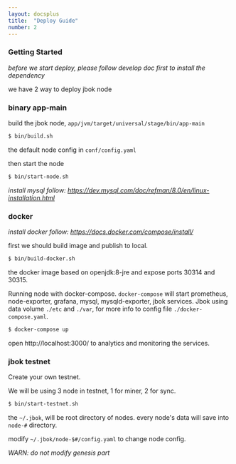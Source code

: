 ```yaml
---
layout: docsplus
title:  "Deploy Guide"
number: 2
---
```


### Getting Started

*before we start deploy, please follow develop doc first to install the dependency*

we have 2 way to deploy jbok node

### binary app-main

build the jbok node, `app/jvm/target/universal/stage/bin/app-main`
```bash
$ bin/build.sh
```

the default node config in `conf/config.yaml`

then start the node
```bash
$ bin/start-node.sh
```

*install mysql follow: https://dev.mysql.com/doc/refman/8.0/en/linux-installation.html*

### docker

*install docker follow: https://docs.docker.com/compose/install/*

first we should build image and publish to local.

```bash
$ bin/build-docker.sh
``` 

the docker image based on openjdk:8-jre and expose ports 30314 and 30315.

Running node with docker-compose.
`docker-compose` will start prometheus, node-exporter, grafana, mysql,  mysqld-exporter, jbok services.
Jbok using data volume `./etc` and `./var`, for more info to config file `./docker-compose.yaml`.
```bash
$ docker-compose up
```

open http://localhost:3000/ to analytics and monitoring the services.

### jbok testnet

Create your own testnet. 

We will be using 3 node in testnet, 1 for miner, 2 for sync.

```bash
$ bin/start-testnet.sh
```

the `~/.jbok`, will be root directory of nodes. every node's data will save into `node-#` directory.

modify `~/.jbok/node-$#/config.yaml` to change node config.

*WARN: do not modify genesis part*